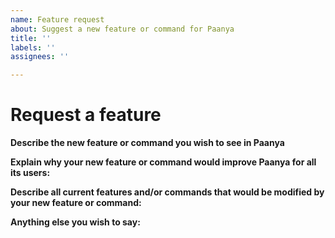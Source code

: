 ```yaml
---
name: Feature request
about: Suggest a new feature or command for Paanya
title: ''
labels: ''
assignees: ''

---
```


# Request a feature

**Describe the new feature or command you wish to see in Paanya**

**Explain why your new feature or command would improve Paanya for all its users:**

**Describe all current features and/or commands that would be modified by your new feature or command:**

**Anything else you wish to say:**

